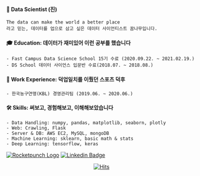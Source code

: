 #### 🌱 Data Scientist (진) 
```
The data can make the world a better place
라고 믿는, 데이터를 업으로 삼고 싶은 데이터 사이언티스트 꿈나무입니다.
```

#### 🎓 Education: 데이터가 재미있어 이런 공부를 했습니다
```
- Fast Campus Data Science School 15기 수료 (2020.09.22. ~ 2021.02.19.)
- DS School 데이터 사이언스 입문반 수료(2018.07. ~ 2018.08.)
```

#### 🏀 Work Experience: 덕업일치를 이뤘던 스포츠 덕후
```
- 한국농구연맹(KBL) 경영관리팀 (2019.06. ~ 2020.06.)
```

#### 🛠️ Skills: 써보고, 경험해보고, 이해해보았습니다
```
- Data Handling: numpy, pandas, matplotlib, seaborn, plotly
- Web: Crawling, Flask
- Server & DB: AWS EC2, MySQL, mongoDB
- Machine Learning: sklearn, basic math & stats
- Deep Learning: tensorflow, keras
```
[![Rocketpunch Logo](https://blog.rocketpunch.com/wp-content/uploads/2020/05/로켓펀치로고.png?style=flat-square&logo=Linkedin&logoColor=white&link=https://www.rocketpunch.com/@kkobooc)](https://www.rocketpunch.com/@kkobooc)
[![Linkedin Badge](https://img.shields.io/badge/-LinkedIn-blue?style=flat-square&logo=Linkedin&logoColor=white&link=https://www.linkedin.com/in/kkobooc2152)](https://www.linkedin.com/in/kkobooc2152)

  <div align=center>
    
  [![Hits](https://hits.seeyoufarm.com/api/count/incr/badge.svg?url=https%3A%2F%2Fgithub.com%2Fkkobooc&count_bg=%23E51E1E&title_bg=%231D1D1D&icon=&icon_color=%23E7E7E7&title=hits&edge_flat=false)](https://hits.seeyoufarm.com)
  
  </div>
    
